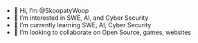 - 👋 Hi, I’m @SkoopatyWoop
- 👀 I’m interested in SWE, AI, and Cyber Security
- 🌱 I’m currently learning SWE, AI, Cyber Security
- 💞️ I’m looking to collaborate on Open Source, games, websites

<!---
SkoopatyWoop/SkoopatyWoop is a ✨ special ✨ repository because its `README.md` (this file) appears on your GitHub profile.
You can click the Preview link to take a look at your changes.
--->
